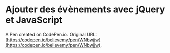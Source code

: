 # Ajouter des évènements avec jQuery et JavaScript

A Pen created on CodePen.io. Original URL: [https://codepen.io/believemy/pen/WNbwjjw](https://codepen.io/believemy/pen/WNbwjjw).


